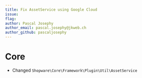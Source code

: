 ```yaml
---
title: Fix AssetService using Google Cloud
issue:
flag:
author: Pascal Josephy
author_email: pascal.josephy@jkweb.ch
author_github: pascaljosephy
---
```

# Core
*  Changed `Shopware\Core\Framework\Plugin\Util\AssetService`
